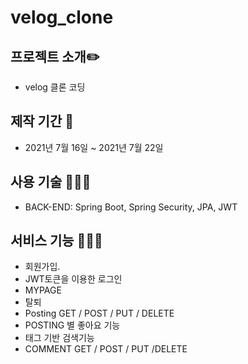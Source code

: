 # velog_clone

## **프로젝트 소개✏️**

- velog 클론 코딩

## **제작 기간 📆**

- 2021년 7월 16일 ~ 2021년 7월 22일

## **사용 기술 🏃🏼‍♀️**

- BACK-END: Spring Boot, Spring Security, JPA, JWT

## **서비스 기능 💁🏻‍♂️**

- 회원가입.
- JWT토큰을 이용한 로그인
- MYPAGE
- 탈퇴
- Posting GET / POST / PUT / DELETE
- POSTING 별 좋아요 기능
- 태그 기반 검색기능
- COMMENT GET / POST / PUT /DELETE